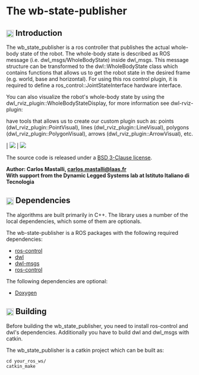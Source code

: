 The wb-state-publisher
==============================================

## <img align="center" height="20" src="https://i.imgur.com/vAYeCzC.png"/> Introduction

The wb_state_publisher is a ros controller that publishes the actual whole-body state of the robot. The whole-body state is described as ROS message (i.e. dwl_msgs/WholeBodyState) inside dwl_msgs. This message structure can be transformed to the dwl::WholeBodyState class which contains functions that allows us to get the robot state in the desired frame (e.g. world, base and horizontal). For using this ros control plugin, it is required to define a ros_control::JointStateInterface hardware interface.

You can also visualize the robot's whole-body state by using the dwl_rviz_plugin::WholeBodyStateDisplay, for more information see dwl-rviz-plugin:

have tools that allows us to create our custom plugin such as: points (dwl_rviz_plugin::PointVisual), lines (dwl_rviz_plugin::LineVisual), polygons (dwl_rviz_plugin::PolygonVisual), arrows (dwl_rviz_plugin::ArrowVisual), etc.

| [![](https://i.imgur.com/TUrgkzO.gif)](https://www.youtube.com/watch?v=MOhJRMqBWQk&feature=youtu.be) | [![](https://i.imgur.com/RKe3sNo.gif)](https://www.youtube.com/watch?v=KI9x1GZWRwE)

The source code is released under a [BSD 3-Clause license](LICENSE).

**Author: Carlos Mastalli, carlos.mastalli@laas.fr<br />
With support from the Dynamic Legged Systems lab at Istituto Italiano di Tecnologia<br />**



## <img align="center" height="20" src="https://i.imgur.com/fjS3xIe.png"/> Dependencies

The algorithms are built primarily in C++. The library uses a number of the local dependencies, which some of them are optionals.

The wb-state-publisher is a ROS packages with the following required dependencies:
* [ros-control](https://github.com/ros-controls/ros_control)
* [dwl](https://github.com/robot-locomotion/dwl)
* [dwl-msgs](https://github.com/robot-locomotion/dwl-msgs)
* [ros-control](http://wiki.ros.org/ros_control)

The following dependencies are optional:
* [Doxygen](http://www.doxygen.org)



## <img align="center" height="20" src="https://i.imgur.com/x1morBF.png"/> Building

Before building the wb_state_publisher, you need to install ros-control and dwl's dependencies. Additionally you have to build dwl and dwl_msgs with catkin.

The wb_state_publisher is a catkin project which can be built as:

	cd your_ros_ws/
	catkin_make

